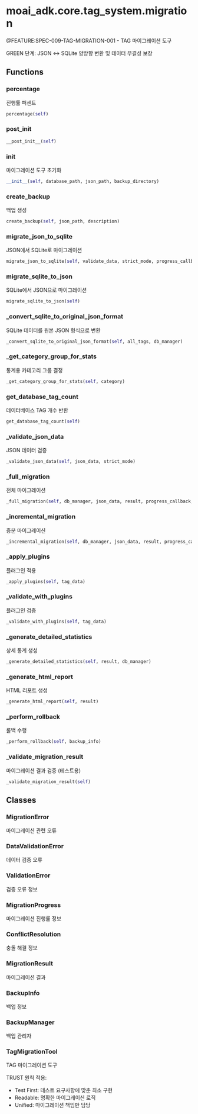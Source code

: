 # moai_adk.core.tag_system.migration

@FEATURE:SPEC-009-TAG-MIGRATION-001 - TAG 마이그레이션 도구

GREEN 단계: JSON ↔ SQLite 양방향 변환 및 데이터 무결성 보장

## Functions

### percentage

진행률 퍼센트

```python
percentage(self)
```

### __post_init__

```python
__post_init__(self)
```

### __init__

마이그레이션 도구 초기화

```python
__init__(self, database_path, json_path, backup_directory)
```

### create_backup

백업 생성

```python
create_backup(self, json_path, description)
```

### migrate_json_to_sqlite

JSON에서 SQLite로 마이그레이션

```python
migrate_json_to_sqlite(self, validate_data, strict_mode, progress_callback, batch_size, mode, preserve_existing, conflict_resolution, create_backup, auto_rollback, detailed_reporting, generate_report, plugins, strict_validation)
```

### migrate_sqlite_to_json

SQLite에서 JSON으로 마이그레이션

```python
migrate_sqlite_to_json(self)
```

### _convert_sqlite_to_original_json_format

SQLite 데이터를 원본 JSON 형식으로 변환

```python
_convert_sqlite_to_original_json_format(self, all_tags, db_manager)
```

### _get_category_group_for_stats

통계용 카테고리 그룹 결정

```python
_get_category_group_for_stats(self, category)
```

### get_database_tag_count

데이터베이스 TAG 개수 반환

```python
get_database_tag_count(self)
```

### _validate_json_data

JSON 데이터 검증

```python
_validate_json_data(self, json_data, strict_mode)
```

### _full_migration

전체 마이그레이션

```python
_full_migration(self, db_manager, json_data, result, progress_callback, batch_size)
```

### _incremental_migration

증분 마이그레이션

```python
_incremental_migration(self, db_manager, json_data, result, progress_callback)
```

### _apply_plugins

플러그인 적용

```python
_apply_plugins(self, tag_data)
```

### _validate_with_plugins

플러그인 검증

```python
_validate_with_plugins(self, tag_data)
```

### _generate_detailed_statistics

상세 통계 생성

```python
_generate_detailed_statistics(self, result, db_manager)
```

### _generate_html_report

HTML 리포트 생성

```python
_generate_html_report(self, result)
```

### _perform_rollback

롤백 수행

```python
_perform_rollback(self, backup_info)
```

### _validate_migration_result

마이그레이션 결과 검증 (테스트용)

```python
_validate_migration_result(self)
```

## Classes

### MigrationError

마이그레이션 관련 오류

### DataValidationError

데이터 검증 오류

### ValidationError

검증 오류 정보

### MigrationProgress

마이그레이션 진행률 정보

### ConflictResolution

충돌 해결 정보

### MigrationResult

마이그레이션 결과

### BackupInfo

백업 정보

### BackupManager

백업 관리자

### TagMigrationTool

TAG 마이그레이션 도구

TRUST 원칙 적용:
- Test First: 테스트 요구사항에 맞춘 최소 구현
- Readable: 명확한 마이그레이션 로직
- Unified: 마이그레이션 책임만 담당
